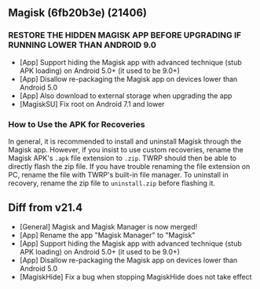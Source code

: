 ## Magisk (6fb20b3e) (21406)

### RESTORE THE HIDDEN MAGISK APP BEFORE UPGRADING IF RUNNING LOWER THAN ANDROID 9.0

- [App] Support hiding the Magisk app with advanced technique (stub APK loading) on Android 5.0+ (it used to be 9.0+)
- [App] Disallow re-packaging the Magisk app on devices lower than Android 5.0
- [App] Also download to external storage when upgrading the app
- [MagiskSU] Fix root on Android 7.1 and lower

### How to Use the APK for Recoveries

In general, it is recommended to install and uninstall Magisk through the Magisk app.
However, if you insist to use custom recoveries, rename the Magisk APK's `.apk` file extension to `.zip`.
TWRP should then be able to directly flash the zip file.
If you have trouble renaming the file extension on PC, rename the file with TWRP's built-in file manager.
To uninstall in recovery, rename the zip file to `uninstall.zip` before flashing it.

## Diff from v21.4

- [General] Magisk and Magisk Manager is now merged!
- [App] Rename the app "Magisk Manager" to "Magisk"
- [App] Support hiding the Magisk app with advanced technique (stub APK loading) on Android 5.0+ (it used to be 9.0+)
- [App] Disallow re-packaging the Magisk app on devices lower than Android 5.0
- [MagiskHide] Fix a bug when stopping MagiskHide does not take effect

